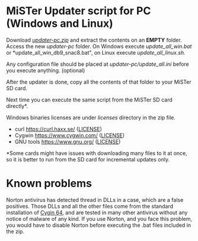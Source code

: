 # MiSTer Updater script for PC (Windows and Linux)
Download [*updater-pc.zip*](https://github.com/theypsilon/Update_All_MiSTer/blob/master/updater-pc/updater-pc.zip?raw=true) and extract the contents on an **EMPTY** folder. Access the new *updater-pc* folder. On Windows execute *update_all_win.bat* or *update_all_win_db9_snac8.bat", on Linux execute *update_all_linux.sh*.

Any configuration file should be placed at *updater-pc/update_all.ini* before you execute anything. (optional)

After the updater is done, copy all the contents of that folder to your MiSTer SD card.

Next time you can execute the same script from the MiSTer SD card directly*.

Windows binaries licenses are under *licenses* directory in the zip file.
- curl https://curl.haxx.se/ ([LICENSE](https://github.com/curl/curl/blob/master/COPYING))
- Cygwin https://www.cygwin.com/ ([LICENSE](https://cygwin.com/COPYING.LIB))
- GNU tools https://www.gnu.org/ ([LICENSE](https://cygwin.com/COPYING))


*Some cards might have issues with downloading many files to it at once, so it is better to run from the SD card for incremental updates only.


# Known problems

Norton antivirus has detected thread in DLLs in a case, which are a false positives. Those DLLs and all the other files come from the standard installation of [Cygin 64](https://cygwin.com/), and are tested in many other antivirus without any notice of malware of any kind. If you use Norton, and you face this problem, you would have to disable Norton before executing the .bat files included in the zip.
